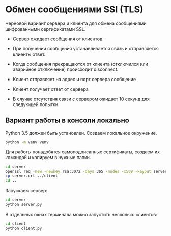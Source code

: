 # Обмен сообщениями SSl (TLS)

Черновой вариант сервера и клиента для обмена сообщениями шифрованными сертификатами SSL.
- Сервер ожидает сообщения от клиентов.
- При получении сообщения устанавливается связь и отправляется клиенты ответ.
- Когда сообщения прекращаются от клиента (отключился или аварийное отключение) происходит disconnect.

- Клиент отправляет на адрес и порт сервера сообщение
- Клиент получает ответ от сервера
- В случае отсутствия связи с сервером ожидает 10 секунд для следующей попытки

## Вариант работы в консоли локально

Python 3.5 должен быть установлен. Создаем локальное окружение.

```bash
python -m venv venv
```

Для работы понадобятся самоподписанные сертификаты, создаем их командой и копируем в нужные папки.

```bash
cd server
openssl req -new -newkey rsa:3072 -days 365 -nodes -x509 -keyout server.key -out server.crt -days 365 -nodes -subj "/CN=127.0.0.1"
cp server.crt ../client
cd ..
```

Запускаем сервер:

```bash
cd server
python server.py
```

В отдельных окнах терминала можно запустить несколько клиентов:

```bash
cd client
python client.py
```

